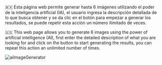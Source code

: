🇲🇽 Esta página web permite generar hasta 6 imágenes utilizando el poder de la inteligencia artificial (IA), el usuario ingresa la descripción detallada de lo que busca obtener 
   y se da clic en el botón para empezar a generar los resultados, se puede repetir esta acción un número ilimitado de veces.

🇺🇸 This web page allows you to generate 6 images using the power of artificial intelligence (AI), first enter the detailed description of what you are looking for and click on 
   the button to start generating the results, you can repeat this action an unlimited number of times.

![aiImageGenerator](https://github.com/MauricioBarrueta/ai-ImageGenerator/assets/60496232/f3b83f2f-b430-4530-8e6a-5ed259dfe23e)
